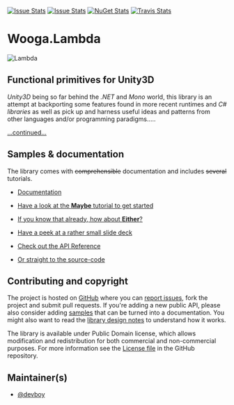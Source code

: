 [![Issue Stats](http://issuestats.com/github/wooga/Wooga.Lambda-CSharp/badge/issue)](http://issuestats.com/github/wooga/Wooga.Lambda-CSharp)
[![Issue Stats](http://issuestats.com/github/wooga/Wooga.Lambda-CSharp/badge/pr)](http://issuestats.com/github/wooga/Wooga.Lambda-CSharp)
[![NuGet Stats](http://img.shields.io/nuget/v/Wooga.Lambda.svg?style=flat)](https://www.nuget.org/packages/Wooga.Lambda/)
[![Travis Stats](https://travis-ci.org/wooga/Wooga.Lambda-CSharp.png)](https://travis-ci.org/wooga/Wooga.Lambda-CSharp)
# Wooga.Lambda


![Lambda](http://wooga.github.io/Wooga.Lambda-CSharp/img/logo.png)


## Functional primitives for Unity3D

*Unity3D* being so far behind the *.NET* and *Mono* world,
this library is an attempt at backporting some features found in more
recent runtimes and *C# libraries* as well as pick up and harness useful
ideas and patterns from other languages and/or programming paradigms.....

[...continued...](http://wooga.github.io/Wooga.Lambda-CSharp)

Samples & documentation
-----------------------

The library comes with ~~comprehensible~~ documentation and includes ~~several~~ tutorials.

 * [Documentation](http://wooga.github.io/Wooga.Lambda-CSharp)

 * [Have a look at the **Maybe** tutorial to get started](wooga.lambda.maybe.html)

 * [If you know that already, how about **Either**?](wooga.lambda.either.html)

 * [Have a peek at a rather small slide deck](presentation_04_2015/index.html)

 * [Check out the API Reference](reference/index.html)

 * [Or straight to the source-code](http://github.com/wooga/Wooga.Lambda-CSharp)

Contributing and copyright
--------------------------

The project is hosted on [GitHub][gh] where you can [report issues][issues], fork
the project and submit pull requests. If you're adding a new public API, please also
consider adding [samples][content] that can be turned into a documentation. You might
also want to read the [library design notes][readme] to understand how it works.

The library is available under Public Domain license, which allows modification and
redistribution for both commercial and non-commercial purposes. For more information see the
[License file][license] in the GitHub repository.

  [content]: https://github.com/wooga/Wooga.Lambda-CSharp/tree/master/docs/content
  [gh]: https://github.com/wooga/Wooga.Lambda-CSharp
  [issues]: https://github.com/wooga/Wooga.Lambda-CSharp/issues
  [readme]: https://github.com/wooga/Wooga.Lambda-CSharp/blob/master/README.md
  [license]: https://github.com/wooga/Wooga.Lambda-CSharp/blob/master/LICENSE.txt

## Maintainer(s)

- [@devboy](https://github.com/devboy)
